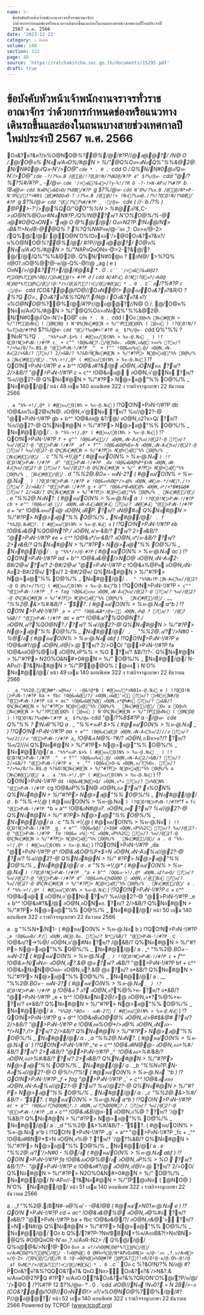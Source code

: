 ```yaml
---
name: >-
  ข้อบังคับหัวหน้าเจ้าพนักงานจราจรทั่วราชอาณาจักร
  ว่าด้วยการกำหนดช่องหรือแนวทางเดินรถขึ้นและล่องในถนนบางสายช่วงเทศกาลปีใหม่ประจำปี
  2567 พ.ศ. 2566
date: '2023-12-22'
category: ง พิเศษ
volume: 140
section: 322
page: 48
source: 'https://ratchakitcha.soc.go.th/documents/15295.pdf'
draft: true
---
```


# ข้อบังคับหัวหน้าเจ้าพนักงานจราจรทั่วราชอาณาจักร ว่าด้วยการกำหนดช่องหรือแนวทางเดินรถขึ้นและล่องในถนนบางสายช่วงเทศกาลปีใหม่ประจำปี 2567 พ.ศ. 2566

Oอ&?ค?&ห?/ห%O@NO@*%?@%/@/#?P//@อ@@?/ /N@ O /.@/O@ห% Nอห/AอO%/#@N > %/"@Q%Oล>ลNอQ%"%%&@2@. N/N#0@ล'ีQห-N'/>O@'ี `cde * . 0 . `cdd O /.Q%N/N#0@ล'ีQห-N'/>O@'ี `cde -?/?%ห.B /@@/!?QO!N/?%N2@/์#?P a^ $?%/@ค- `cdd "@/?%?%#/์#?P _ -/@ค- `cde '/>อ&?&ค>/?ฐ-%!/?R O -?-!>N-APอ/?%#?P `b !Bล@ค- `cdd NหO%อ&QหO/?%0B/์#?P `g $?%/@ค- `cdd N'O%/?%ห.B /@@/N*>P-N'O%/?*>N01 @#O@QหO-? /?%ห.B /@@/!> !Nอ?%หล@./?%!?QO!N/?%0B/์#?P `g $?%/@ค- `cdd "@/?%?%#/์#?P _ -/@ค- `cde ( //- b /?% ) @P>-?'/>@%QO/"QO"%%N > %#@ล?&,C->ลO@N%@Oล>#NอN#?P./Q%!N@?ห/? N'O%O@%/%-@ อ@#O@QหON> 'ัห@ O @%@//@/ Oล>N2?P.!Nอ@/N> อB&?!>Nห!B-@@Q% ? %?Q%N*APอค/@-'ลอ ,?. Oล>ค/@-2> /Q%@//@/ @O@N'O%!Oอออ'/>@0Oอ&?ค?&ห?/ห%O@NO@*%?@%/@/ #?P//@อ@@?/ O@ห% Nอห/AอO%/#@N > %/"N*APอQหONห-@>2-?&@/? @//@/Q%"%%&@2@. Q%N/N#0@ล ? ลN@/ >%?Q% อ@0?.อO@%@!@-ค/@-Q%-@!/@ _ag ( e ) OหN*/>/@&??!>/@/#@& * . 0 . `c`` '/>อ&?&คO@2?P2O@%?@%!O@//OหN@!> #?P d` / `cdd N/APอ O!N!?Qห?/ห%O@ NO@*%?@%/@/!@-*/>/@&??!>/@/#@& * . 0 . `c`` ล/?%#?P `c -/@ค- `cdd (CO&?@@/!O@//OหN@!> @ออOอ&?ค?&R/O ? %?Q Oอ _ Oอ&?ค?&%?QN/?./N@ ì Oอ&?ค?&ห?/ห%O@NO@*%?@%/@/#?P//@อ@@?//N@ O /. @/O@ห% Nอห/AอO%/#@N > %/"@Q%Oล>ลNอQ%"%%&@2@. N/N#0@ล'ีQห-N'/>O@'ี `cde * . 0 . `cdd î Oอ ` O@ห% Nอ#@N > %/")ัP@ลNอ ( @NO@ ) N'O%Nอ#@N > %/")ัP@@Q% ( @ออ ) !?QO!N/?%อ?ค@/#?P `d $?%/@ค- `cdd "@/?%อ@#>!.์#?P a_ $?%/@ค- `cdd Q%"%% ? !NอR'%?Q ` . _ "%%*หลP.$>% ( #@หล/O(N% > %ห-@.Nล _ ) !?QO!N>PลN-!/#?P c_ + c^^ !O@&ลN?./@%Oอ. อO@N,อ&@'>อ>% ?ห/? */>%ค/0/?อ.B$.@ "@>PลN-!/#?P _^_ + f^^ !O@&ลห%อ.@/ อO@N,อN-Aอ2/>&B/? ?ห/? 2/>&B/? %?&O!NNอ#@N > %/"#?P> N@>ล@"%% O@%/% a Nอ#@/@/ ` . ` "%%->!/,@* ( #@หล/O(N% > %ห-@.Nล ` ) !?QO!N>PลN-!/#?P _e + b^^ !O@&ล#?&/@ อO@N,อONคอ. ?ห/? 2/>&B/? "@>PลN-!/#?P c_ + c^^ !O@&ลล@  อO@N,อ'@Nอ ?ห/? %ค//@2?-@ Q%Nอ#@N > %/"#?P> N@>ล@"%% O@%/% _ Nอ#@/@/ หน้า 48 เลม 140 ตอนพิเศษ 322 ง ราชกิจจานุเบกษา 22 ธันวาคม 2566

` . a "%%->!/,@* ( #@หล/O(N% > %ห-@.Nล ` ) !?QO!N>PลN-!/#?P db !O@&ลห%อ2@ห/N@. อO@N,อ'@Nอ ?ห/? %ค//@2?-@ "@>PลN-!/#?P gb + b^^ !O@&ลล@ &?/@/ อO@N,อ2?ค>Q/ ?ห/? %ค//@2?-@ Q%Nอ#@N > %/"#?P> N@>ล@"%% O@%/% _ Nอ#@/@/ ` . b "%%->!/,@* ( #@หล/O(N% > %ห-@.Nล ` ) !?QO!N>PลN-!/#?P _`f + g^^ !O@&ลPค// อO@N,อN-Aอ%ค//@2?-@ ?ห/? %ค//@2?-@ "@>PลN-!/#?P _af + f^^ !O@&ล&O@%Qห-N อO@N,อN-Aอ%ค//@2?-@ ?ห/? %ค//@2?-@ Q%Nอ#@N > %/"#?P> N@>ล@"%% O@%/% _ Nอ#@/@/ ` . c "%%->!/,@* ( #@หล/O(N% > %ห-@.Nล ` ) !?QO!N>PลN-!/#?P _d^ "@>PลN-!/#?P _da !O@&ล&O@%P*$>N อO@N,อN-Aอ%ค//@2?-@ ?ห/? %ค//@2?-@ Q%Nอ#@N > %/" #?P> N@>ล@"%% O@%/% _ Nอ#@/@/ ` . d "%%2@.*BOค - หลN-2? ( #@หล/O(N% > %ห-@.Nล `_ ) !?QO!N>PลN-!/#?P e !O@&ลห%O@*/>ล@% อO@N,อNล>-*/>N?./!> ?ห/? 2/>&B/? "@>PลN-!/#?P g + d^^ !O@&ล*BคO@@% อO@N,อ*/>*B#$&@# ?ห/? 2/>&B/? Q%Nอ#@N > %/"#?P> N@>ล@"%% O@%/% _ Nอ#@/@/ ` . e "%%2@.NอN?. ( #@หล/O(N% > %ห-@.Nล a` ) !?QO!N>PลN-!/#?P cb + e^^ !O@&ล!ล@ // อO@N,อN-AออN@#อ ?ห/? อN@#อ "@>PลN-!/#?P d` + ^e^ !O@&ลหล?+้@ อO@N,อRP. ?ห/? อN@#อ Q%Nอ#@N > %/"#?P> N@>ล@"%% O@%/% _ Nอ#@/@/ ` . f "%%2@.NอN?. ( #@หล/O(N% > %ห-@.Nล a` ) !?QO!N>PลN-!/#?P eb !O@&ล&@%QO@N?P./ อO@N,อ*/ห-&B/? ?ห/? 2>ห์&B/? "@>PลN-!/#?P ee + c^^ !O@&ล*/ห-&B/? อO@N,อ*/ห-&B/? ?ห/? 2>ห์&B/? Q%Nอ#@N > %/"#?P> N@>ล@"%% O@%/% _ Nอ#@/@/ ` . g "%%*/>/@-#?P ` ( #@หล/O(N% > %ห-@.Nล ac ) !?QO!N>PลN-!/#?P ad + b^^ !O@&ล&@/>NO@ อO@N,อN-Aอ2-B#/2@ค/ ?ห/? 2-B#/2@ค/ "@>PลN-!/#?P c_ !O@&ล%@Pค อO@N,อN-Aอ2-B#/2@ค/ ?ห/? 2-B#/2@ค/ Q%Nอ#@N > %/"#?P> N@>ล@"%% O@%/% _ Nอ#@/@/ ` . _^ "%%Nล?P.N-Aอ%ค//@2?-@ O @%!>/?%! ( #@หล/O(N% > %ห-@.Nล `^b ) !?QO!N>PลN-!/#?P _` + c^^ "@>PลN-!/#?P _f + fag !O@&ลอหอ อO@N,อN-Aอ%ค//@2?-@ ?ห/? %ค//@2?-@ Q%Nอ#@N > %/"#?P> N@>ล@"%% O@%/% _ Nอ#@/@/ ` . __ "%%2@.&>%#/์&B/? - 'ั$?. ( #@หล/O(N% > %ห-@.Nล a^b ) !?QO!N >PลN-!/#?P `_a + c^^ !O@&ล&B*/@ห-์ อO@N,อ%@ ? ?ห/? '/@?%&B/? "@>PลN-!/#?P `ac + a^^ !O@&ล/?%QO@N?./ อO@N,อ/?%QO@N?./ ?ห/? %ค//@2?-@ Q%Nอ#@N > %/"#?P> N@>ล@"%% O@%/% _ Nอ#@/@/ ` . _` "%%2@.อ/?'/>N#0 - %@/อ ( #@หล/O(N% > %ห-@.Nล abf ) !?QO!N>PลN-!/#?P e_ !O@&ล#?*/@ อO@N,อ!@*/>.@ ?ห/? 2/>OO/ "@>PลN-!/#?P fa !O@&ลลO@%@/อ อO@N,อP%% > %O  ?ห/? &B/?/?-.์ Q%Nอ#@N > %/"#?P> N2O%O&N#>0#@N > %/" O@%/% _ Nอ#@/@/ N-APอ//-?&Nอ#@N > %/")ัP@@Q% ( @ออ ) N'O% ` Nอ#@/@/ หน้า 49 เลม 140 ตอนพิเศษ 322 ง ราชกิจจานุเบกษา 22 ธันวาคม 2566

` . _a "%%2@./BN#*-ห@%ค/ - -@&!@*B ( #@หล/*>N01ห-@.Nล e ) !?QO!N >PลN-!/#?P ba + fbc !O@&ล&@/?/ อO@N,อ&@'> ?ห/? >N>N#/@ "@>PลN-!/#?P cd + ac^ !O@&ล&@%@ อO@N,อ*@%#อ ?ห/? ล&B/? Q%Nอ#@N > %/"#?P> N@>ล@"%% O@%/% _ Nอ#@/@/ Oอ a O@ห% Nอ#@N > %/")ัP@@Q% ( @ออ ) N'O%Nอ#@N > %/")ัP@ลNอ ( @NO@ ) !?QO!N/?%อ@#>!.์#?P a_ $?%/@ค- `cdd "@/?%*B$#?P a -/@ค- `cde Q%"%% ? !NอR'%?Q a . _ "%%*หลP.$>% ( #@หล/O(N% > %ห-@.Nล _ ) !?QO!N>PลN-!/#?P aa` + e^^ !O@&ลล@O อO@N,อN-Aอ%ค/2///ค์ ?ห/? %ค/2///ค์ "@>PลN-!/#?P a`_ !O@&ล.N@%-?#/? อO@N,อ*.Bห>ค?/? ?ห/? %ค/2///ค์ Q%Nอ#@N > %/"#?P> N@>ล@"%% O@%/% _ Nอ#@/@/ a . ` "%%*หลP.$>% ( #@หล/O(N% > %ห-@.Nล _ ) !?QO!N>PลN-!/#?P _^_ + f^^ !O@&ลห%อ.@/ อO@N,อN-Aอ2/>&B/? ?ห/? 2/>&B/? "@>PลN-!/#?P e_ + _^^ !O@&ล>O-& อO@N,อ/?%Oอ. ?ห/? */>%ค/0/?อ.B$.@ %?&O!NNอ#@N > %/"#?P> N@>ล@"%% O@%/% a Nอ#@/@/ a . a "%%->!/,@* ( #@หล/O(N% > %ห-@.Nล ` ) !?QO!N>PลN-!/#?P `dd !O@&ลNN@>Q/ อO@N,อ*ล ?ห/? อ%ON% "@>PลN-!/#?P `cg !O@&ลP%%N@ อO@N,อ*ล ?ห/? อ%ON% Q%Nอ#@N > %/"#?P> N@>ล@"%% O@%/% _ Nอ#@/@/ a . b "%%->!/,@* ( #@หล/O(N% > %ห-@.Nล ` ) !?QO!N>PลN-!/#?P `^f + `fc "@>PลN-!/#?P `^b + a^^ !O@&ลN#*@ล?. อO@N,อค ?ห/? %ค//@2?-@ Q%Nอ#@N > %/" #?P> N@>ล@"%% O@%/% _ Nอ#@/@/ a . c "%%->!/,@* ( #@หล/O(N% > %ห-@.Nล ` ) !?QO!N>PลN-!/#?P _g_ + e^^ !O@&ล$@/'/>2@# อO@N,อP%%2C ?ห/? %ค//@2?-@ "@>PลN-!/#?P _fe !O@&ล อ%-*C อO@N,อP%%2C ?ห/? %ค//@2?-@ Q%Nอ#@N > %/"#?P> N@>ล@"%% O@%/% _ Nอ#@/@/ a . d "%%->!/,@* ( #@หล/O(N% > %ห-@.Nล ` ) !?QO!N>PลN-!/#?P _da "@>PลN-!/#?P _d^ !O@&ล&O@%P*$>N อO@N,อN-Aอ%ค//@2?-@ ?ห/? %ค//@2?-@ Q%Nอ#@N > %/" #?P> N@>ล@"%% O@%/% _ Nอ#@/@/ a . e "%%->!/,@* ( #@หล/O(N% > %ห-@.Nล ` ) !?QO!N>PลN-!/#?P _^a + b^^ !O@&ล->!/,@* อO@N,อ2?ค>Q/ ?ห/? %ค//@2?-@ "@>PลN-!/#?P d^ !O@&ลห%อ%QO@O  อO@N,อ'@Nอ ?ห/? %ค//@2?-@ Q%Nอ#@N > %/"#?P> N@>ล@"%% O@%/% _ Nอ#@/@/ a . f "%%->!/,@* ( #@หล/O(N% > %ห-@.Nล ` ) !?QO!N>PลN-!/#?P c_ + c^^ !O@&ลล@  อO@N,อ'@Nอ ?ห/? %ค//@2?-@ "@>PลN-!/#?P _e + b^^ !O@&ล#?&/@ อO@N,อONคอ. ?ห/? 2/>&B/? Q%Nอ#@N > %/"#?P> N@>ล@"%% O@%/% _ Nอ#@/@/ หน้า 50 เลม 140 ตอนพิเศษ 322 ง ราชกิจจานุเบกษา 22 ธันวาคม 2566

a . g "%%N*/N1- ( #@หล/O(N% > %ห-@.Nล b ) !?QO!N>PลN-!/#?P _`e !O@&ลหO/.P/ อO@N,อN@.Oอ. ?ห/? N*/&B/? "@>PลN-!/#?P _`c !O@&ล/?->%@/ อO@N,อ'@#Nอ ?ห/? /@&B/? Q%Nอ#@N > %/"#?P> N@>ล@"%% O@%/% _ Nอ#@/@/ a . _^ "%%2@.*BOค - หลN-2? ( #@หล/O(N% > %ห-@.Nล `_ ) !?QO!N>PลN-!/#?P c` + f^^ !O@&ล-N/คNอ- อO@N,อ?.&@ @ล ?ห/? ล*&B/? "@>PลN-!/#?P bf + c^^ !O@&ลNอN@Oหล- อO@N,อ?.&@ @ล ?ห/? ล*&B/? Q%Nอ#@N > %/"#?P> N@>ล@"%% O@%/% _ Nอ#@/@/ a . __ "%%2@.*BOค - หลN-2? ( #@หล/O(N% > %ห-@.Nล `_ ) !?QO!N>PลN-!/#?P `g !O@&ล ? ล? อO@N,อ*?%@%>ค- ?ห/? ล*&B/? "@>PลN-!/#?P _e + b^^ !O@&ลNอ2@/>@ อO@N,อ*?%@%>ค- ?ห/? ล*&B/? Q%Nอ#@N > %/"#?P> N@>ล@"%% O@%/% _ Nอ#@/@/ a . _` "%%2@.*BOค - หลN-2? ( #@หล/O(N% > %ห-@.Nล `_ ) !?QO!N>PลN-!/#?P g + d^^ !O@&ล*BคO@@% อO@N,อ*/>*B#$&@# ?ห/? 2/>&B/? "@>PลN-!/#?P e !O@&ลห%O@*/>ล@% อO@N,อNล>-*/>N?./!> ?ห/? 2/>&B/? Q%Nอ#@N > %/"#?P> N@>ล@"%% O@%/% _ Nอ#@/@/ a . _a "%%2@.NอN?. ( #@หล/O(N% > %ห-@.Nล a` ) !?QO!N>PลN-!/#?P _^e + c^^ !O@&ล#N@@- อO@N,ออ>%#/์&B/? ?ห/? 2>ห์&B/? "@>PลN-!/#?P _^` !O@&ลอ>%#/์&B/? อO@N,ออ>%#/์&B/? ?ห/? 2>ห์&B/? Q%Nอ#@N > %/"#?P> N@>ล@"%% O@%/% _ Nอ#@/@/ a . _b "%%Nล?P.N-Aอ%ค//@2?-@ O @%!>/?%! ( #@หล/O(N% > %ห-@.Nล `^b ) !?QO!N>PลN-!/#?P _f + fag "@>PลN-!/#?P _` + c^^ !O@&ลอหอ อO@N,อN-Aอ%ค//@2?-@ ?ห/? %ค//@2?-@ Q%Nอ#@N > %/"#?P> N@>ล@"%% O@%/% _ Nอ#@/@/ a . _c "%%2@.&>%#/์&B/? - 'ั$?. ( #@หล/O(N% > %ห-@.Nล a^b ) !?QO!N >PลN-!/#?P `ac + a^^ !O@&ล/?%QO@N?./ อO@N,อ/?%QO@N?./ ?ห/? %ค//@2?-@ "@>PลN-!/#?P `_a + c^^ !O@&ล&B*/@ห-์ อO@N,อ%@ ? ?ห/? '/@?%&B/? Q%Nอ#@N > %/"#?P> N@>ล@"%% O@%/% _ Nอ#@/@/ a . _d "%%2@.&>%#/์&B/? - 'ั$?. ( #@หล/O(N% > %ห-@.Nล a^b ) !?QO!N >PลN-!/#?P _g` + a^^ "@>PลN-!/#?P _fc + _^^ !O@&ล#BNP*$>N อO@N,อ%@ ? ?ห/? '/@?%&B/? Q%Nอ#@N > %/"#?P> N@>ล@"%% O@%/% _ Nอ#@/@/ a . _e "%%2@.อ/?'/>N#0 - %@/อ ( #@หล/O(N% > %ห-@.Nล abf ) !?QO!N >PลN-!/#?P fa !O@&ลลO@%@/อ อO@N,อP%% > %O  ?ห/? &B/?/?-.์ "@>PลN-!/#?P e_ !O@&ล#?*/@ อO@N,อ!@*/>.@ ?ห/? 2/>OO/ Q%Nอ#@N > %/"#?P> N2O%O&N#>0#@N > %/" O@%/% _ Nอ#@/@/ N-APอ//-?&Nอ#@N > %/")ัP@ลNอ ( @NO@ ) N'O% ` Nอ#@/@/ หน้า 51 เลม 140 ตอนพิเศษ 322 ง ราชกิจจานุเบกษา 22 ธันวาคม 2566

a . _f "%%2@./BN#*-ห@%ค/ - -@&!@*B ( #@หล/*>N01ห-@.Nล e ) !?QO!N >PลN-!/#?P cd + ac^ !O@&ล&@%@ อO@N,อ*@%#อ ?ห/? ล&B/? "@>PลN-!/#?P ba + fbc !O@&ล&@/?/ อO@N,อ&@'> ?ห/? >N>N#/@ Q%Nอ#@N > %/"#?P> N@>ล@"%% O@%/% _ Nอ#@/@/ Oอ b Q%/?#?P-?Nห!BBN>%ห/AออB&?!>Nห!BN> @Q% #O@QหOR-N'ลอ ,?.ห/AอR-N2> / Q%@//@/ Q%อ@@&/>N/!@-Oอ ` Oล> a ห?/ห%O@NO@*%?@%/@/ห/AอNO@*%?@%/@/ -?อO@%@ O @N%>%@/N*APอQหON> ค/@-'ลอ ,?.ห/AอN> ค/@-2> /Q%@//@/R O !@-อO@%@ห%O@#?P @P&??!>R/O!@-ค/@-Q%-@!/@ _af OหN*/>/@&??!>/@/#@& * . 0 . `c`` Oอ c %?&O!N/?% N/ล@ #?POอ&?ค?&%?QQO&?ค?& QหO.Nล> Oอ&?ค?& />N&?.& ห/AอคO@2?PQ #?P? ห/AอO.O?&Oอ&?ค?&%?QR/ON'O%@/?P/ค/@/ '/>@0  /?%#?P 12 $?%/@ค- * . 0 . `cdd *ล!O@//Nอ !Nอ0? > N 2B/>-ล (CO&?@@/!O@//OหN@!> ห?/ห%O@NO@*%?@%/@/#?P//@อ@@?/ หน้า 52 เลม 140 ตอนพิเศษ 322 ง ราชกิจจานุเบกษา 22 ธันวาคม 2566 Powered by TCPDF (www.tcpdf.org)
